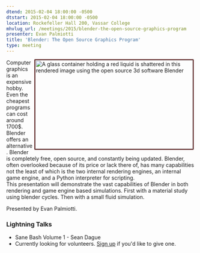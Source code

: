 ```yaml
---
dtend: 2015-02-04 18:00:00 -0500
dtstart: 2015-02-04 18:00:00 -0500
location: Rockefeller Hall 200, Vassar College
mhvlug_url: /meetings/2015/blender-the-open-source-graphics-program
presenter: Evan Palmiotti
title: 'Blender: The Open Source Graphics Program'
type: meeting
---
```



<img alt="A glass container holding a red liquid is shattered in this rendered image using the open source 3d software Blender" src="https://mhvlug.org/sites/default/files/blender_demonstration.png" style="width: 420px; float: right; height: 236px; border-width: 2px; border-style: solid; border-color: #440000; margin-left: 5px; margin-right: 5px;" />Computer graphics is an expensive hobby. Even the cheapest programs can cost around 1700$. Blender offers an alternative. Blender is completely free, open source, and constantly being updated. Blender, often overlooked because of its price or lack there of, has many capabilities not the least of which is the two internal rendering engines, an internal game engine, and a Python interpreter for scripting.<br />This presentation will demonstrate the vast capabilities of Blender in both rendering and game engine based simulations. First with a material study using blender cycles. Then with a small fluid simulation.

Presented by Evan Palmiotti.

### Lightning Talks
- Sane Bash Volume 1 - Sean Dague
- Currently looking for volunteers. [Sign up](http://mhvlug.org/contact/Lightning-Talk) if you'd like to give one.